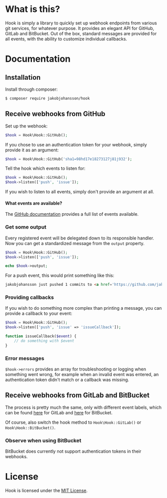# What is this?
Hook is simply a library to quickly set up webhook endpoints from various git services, for whatever purpose. It provides an elegant API for GitHub, GitLab and BitBucket. Out of the box, standard messages are provided for all events, with the ability to customize individual callbacks.

# Documentation
## Installation
Install through composer:
```bash
$ composer require jakobjohansson/hook
```

## Receive webhooks from GitHub
Set up the webhook:
```php
$hook = Hook\Hook::GitHub();
```
If you chose to use an authentication token for your webhook, simply provide it as an argument:
```php
$hook = Hook\Hook::GitHub('sha1=98hd17e18273127j81j932');
```
Tell the hook which events to listen for:
```php
$hook = Hook\Hook::GitHub();
$hook->listen(['push', 'issue']);
```
If you wish to listen to all events, simply don't provide an argument at all.

#### What events are available?
The [GitHub documentation](https://developer.github.com/v3/activity/events/types/) provides a full list of events available.

### Get some output
Every registered event will be delegated down to its responsible handler. Now you can get a standardized message from the `output` property.
```php
$hook = Hook\Hook::GitHub();
$hook->listen(['push', 'issue']);

echo $hook->output;
```
For a push event, this would print something like this:
```html
jakobjohansson just pushed 1 commits to <a href='https://github.com/jakobjohansson/hook/compare/39d5ea25f9fb...4891054ffb83'>jakobjohansson/hook</a>.
 ```

### Providing callbacks
If you wish to do something more complex than printing a message, you can provide a callback to your event:
```php
$hook = Hook\Hook::GitHub();
$hook->listen(['push', 'issue' => 'issueCallback']);

function issueCallback($event) {
    // do something with $event
}
```

### Error messages
`$hook->errors` provides an array for troubleshooting or logging when something went wrong, for example when an invalid event was entered, an authentication token didn't match or a callback was missing.

## Receive webhooks from GitLab and BitBucket
The process is pretty much the same, only with different event labels, which can be found [here](https://docs.gitlab.com/ce/user/project/integrations/webhooks.html#events) for GitLab and [here](https://confluence.atlassian.com/bitbucket/event-payloads-740262817.html) for BitBucket.

Of course, also switch the hook method to `Hook\Hook::GitLab()` or `Hook\Hook::BitBucket()`.

### Observe when using BitBucket
BitBucket does currently not support authentication tokens in their webhooks.

# License
Hook is licensed under the [MIT License](https://github.com/jakobjohansson/hook/blob/master/LICENSE.txt).
